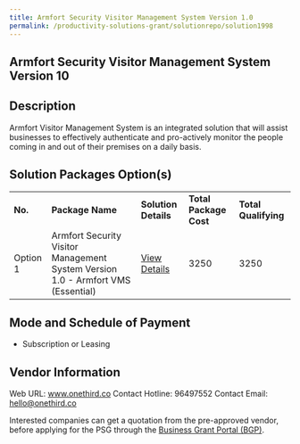 ```yaml
---
title: Armfort Security Visitor Management System Version 1.0
permalink: /productivity-solutions-grant/solutionrepo/solution1998
---
```


## Armfort Security Visitor Management System Version 10

## Description

Armfort Visitor Management System is an integrated solution that will assist businesses to effectively authenticate and pro-actively monitor the people coming in and out of their premises on a daily basis.

## Solution Packages Option(s)

<table>
<tr>
<td><b>No.</b></td>
<td><b>Package Name</b></td>
<td><b>Solution Details</b></td>
<td><b>Total Package Cost</b></td>
<td><b>Total Qualifying</b></td>
</tr>
<tr>
<td>Option 1</td>
<td>Armfort Security Visitor Management System Version 1.0 - Armfort VMS (Essential)</td>
<td><a href='https://www.gobusiness.gov.sg/images/psg/20200646_Desensitised_Annex_3_Part_1.pdf'>View Details</a></td>
<td>3250</td>
<td>3250</td>
</tr>
</table>

## Mode and Schedule of Payment

 - Subscription or Leasing

## Vendor Information

 Web URL: www.onethird.co 
Contact Hotline: 96497552 
Contact Email: hello@onethird.co 


Interested companies can get a quotation from the pre-approved vendor, before applying for the PSG through the <a href='https://www.businessgrants.gov.sg/'>Business Grant Portal (BGP)</a>.
<script src="/jquery/resize-tables.js"></script>
